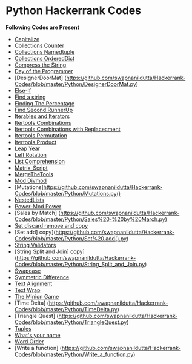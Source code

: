 # Python Hackerrank Codes

**Following Codes are Present**


* [Capitalize](https://github.com/swapnanildutta/Hackerrank-Codes/blob/master/Python/Capitalize!.py)
* [Collections Counter](https://github.com/swapnanildutta/Hackerrank-Codes/blob/master/Python/CollectionsCounter.py)
* [Collections Namedtuple](https://github.com/swapnanildutta/Hackerrank-Codes/blob/master/Python/CollectionsNamedtuple.py)
* [Collections OrderedDict](https://github.com/swapnanildutta/Hackerrank-Codes/blob/master/Python/CollectionsOrderedDict.py)
* [Compress the String](https://github.com/swapnanildutta/Hackerrank-Codes/blob/master/Python/Compress%20the%20String.py)
* [Day of the Programmer](https://github.com/swapnanildutta/Hackerrank-Codes/blob/master/Python/Day-of-the-Programmer.py)
* [DesignerDoorMat] (https://github.com/swapnanildutta/Hackerrank-Codes/blob/master/Python/DesignerDoorMat.py)
* [Else-If](https://github.com/swapnanildutta/Hackerrank-Codes/blob/master/Python/Else-If.py)
* [Find a string](https://github.com/swapnanildutta/Hackerrank-Codes/blob/master/Python/Find%20a%20string.py)
* [Finding The Percentage](https://github.com/swapnanildutta/Hackerrank-Codes/blob/master/Python/FindingThePercentage.py)
* [Find Second RunnerUp](https://github.com/swapnanildutta/Hackerrank-Codes/blob/master/Python/FindSecondRunnerUp.py)
* [Iterables and Iterators](https://github.com/swapnanildutta/Hackerrank-Codes/blob/master/Python/Iterables%20and%20Iterators.py)
* [Itertools Combinations](https://github.com/swapnanildutta/Hackerrank-Codes/blob/master/Python/ItertoolsCombinations.py)
* [Itertools Combinations with Replacecment](https://github.com/swapnanildutta/Hackerrank-Codes/blob/master/Python/ItertoolsCombinations_with_replacement.py)
* [Itertools Permutation](https://github.com/swapnanildutta/Hackerrank-Codes/blob/master/Python/ItertoolsPermutations.py)
* [Itertools Product](https://github.com/swapnanildutta/Hackerrank-Codes/blob/master/Python/ItertoolsProduct.py)
* [Leap Year](https://github.com/swapnanildutta/Hackerrank-Codes/blob/master/Python/LeapYear.py)
* [Left Rotation](https://github.com/swapnanildutta/Hackerrank-Codes/blob/master/Python/LeftRotation.py)
* [List Comprehension](https://github.com/swapnanildutta/Hackerrank-Codes/blob/master/Python/ListComprehensions.py)
* [Matrix_Script](https://github.com/swapnanildutta/Hackerrank-Codes/blob/master/Python/Matrix_Script.py)
* [MergeTheTools](https://github.com/swapnanildutta/Hackerrank-Codes/blob/master/Python/MergeTheTools.py)
* [Mod Divmod](https://github.com/swapnanildutta/Hackerrank-Codes/blob/master/Python/ModDivmod.py)
* [Mutations]https://github.com/swapnanildutta/Hackerrank-Codes/blob/master/Python/Mutations.py()
* [NestedLists](https://github.com/swapnanildutta/Hackerrank-Codes/blob/master/Python/NestedLists.py)
* [Power-Mod Power](https://github.com/swapnanildutta/Hackerrank-Codes/blob/master/Python/Power%20-%20Mod%20Power.py)
* [Sales by Match] (https://github.com/swapnanildutta/Hackerrank-Codes/blob/master/Python/Sales%20-%20by%20March.py)
* [Set discard remove and copy](https://github.com/swapnanildutta/Hackerrank-Codes/blob/master/Python/Set%20.discard()%2C%20.remove()%20%26%20.pop().py)
* [Set add] copy](https://github.com/swapnanildutta/Hackerrank-Codes/blob/master/Python/Set%20.add().py)
* [String Validators](https://github.com/swapnanildutta/Hackerrank-Codes/blob/master/Python/String%20Validators.py)
* [String Split and Join] copy] (https://github.com/swapnanildutta/Hackerrank-Codes/blob/master/Python/String_Split_and_Join.py)
* [Swapcase](https://github.com/swapnanildutta/Hackerrank-Codes/blob/master/Python/sWAPcASE.py)
* [Symmetric Difference](https://github.com/swapnanildutta/Hackerrank-Codes/blob/master/Python/SymmetricDifference.py)
* [Text Alignment](https://github.com/swapnanildutta/Hackerrank-Codes/blob/master/Python/Text%20Alignment.py)
* [Text Wrap](https://github.com/swapnanildutta/Hackerrank-Codes/blob/master/Python/Text%20Wrap.pyv)
* [The Minion Game](https://github.com/swapnanildutta/Hackerrank-Codes/blob/master/Python/TheMinionGame.py)
* [Time Delta] (https://github.com/swapnanildutta/Hackerrank-Codes/blob/master/Python/TimeDelta.py)
* [Triangle Quest] (https://github.com/swapnanildutta/Hackerrank-Codes/blob/master/Python/TriangleQuest.py)
* [Tuples](https://github.com/swapnanildutta/Hackerrank-Codes/blob/master/Python/Tuples.py)
* [What's your name](https://github.com/swapnanildutta/Hackerrank-Codes/blob/master/Python/What's%20Your%20Name.py)
* [Word Order](https://github.com/swapnanildutta/Hackerrank-Codes/blob/master/Python/Word%20Order.py)
* [Write a function] (https://github.com/swapnanildutta/Hackerrank-Codes/blob/master/Python/Write_a_function.py)
